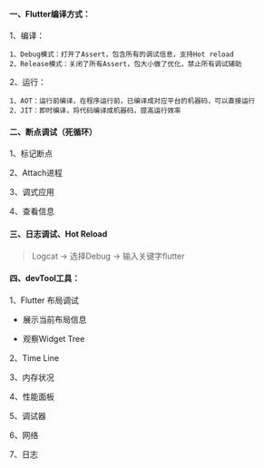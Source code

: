 #### 一、Flutter编译方式：
1、编译：

```
1、Debug模式：打开了Assert，包含所有的调试信息，支持Hot reload
2、Release模式：关闭了所有Assert，包大小做了优化，禁止所有调试辅助
```

2、运行：

```
1、AOT：运行前编译，在程序运行前，已编译成对应平台的机器码，可以直接运行
2、JIT：即时编译，将代码编译成机器码，提高运行效率
```



#### 二、断点调试（死循环）

1、标记断点

2、Attach进程

3、调式应用

4、查看信息



#### 三、日志调试、Hot Reload

> Logcat -> 选择Debug -> 输入关键字flutter



#### 四、devTool工具：

1、Flutter 布局调试

* 展示当前布局信息

* 观察Widget Tree

2、Time Line

3、内存状况

4、性能面板

5、调试器

6、网络

7、日志
